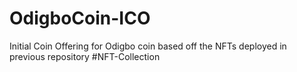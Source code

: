 # OdigboCoin-ICO
Initial Coin Offering for Odigbo coin based off the NFTs deployed in previous repository #NFT-Collection


